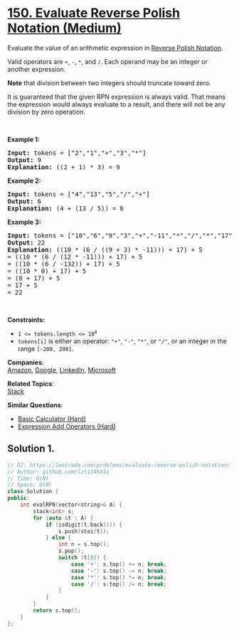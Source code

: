 # [150. Evaluate Reverse Polish Notation (Medium)](https://leetcode.com/problems/evaluate-reverse-polish-notation/)

<p>Evaluate the value of an arithmetic expression in <a href="http://en.wikipedia.org/wiki/Reverse_Polish_notation" target="_blank">Reverse Polish Notation</a>.</p>

<p>Valid operators are <code>+</code>, <code>-</code>, <code>*</code>, and <code>/</code>. Each operand may be an integer or another expression.</p>

<p><strong>Note</strong> that division between two integers should truncate toward zero.</p>

<p>It is guaranteed that the given RPN expression is always valid. That means the expression would always evaluate to a result, and there will not be any division by zero operation.</p>

<p>&nbsp;</p>
<p><strong>Example 1:</strong></p>

<pre><strong>Input:</strong> tokens = ["2","1","+","3","*"]
<strong>Output:</strong> 9
<strong>Explanation:</strong> ((2 + 1) * 3) = 9
</pre>

<p><strong>Example 2:</strong></p>

<pre><strong>Input:</strong> tokens = ["4","13","5","/","+"]
<strong>Output:</strong> 6
<strong>Explanation:</strong> (4 + (13 / 5)) = 6
</pre>

<p><strong>Example 3:</strong></p>

<pre><strong>Input:</strong> tokens = ["10","6","9","3","+","-11","*","/","*","17","+","5","+"]
<strong>Output:</strong> 22
<strong>Explanation:</strong> ((10 * (6 / ((9 + 3) * -11))) + 17) + 5
= ((10 * (6 / (12 * -11))) + 17) + 5
= ((10 * (6 / -132)) + 17) + 5
= ((10 * 0) + 17) + 5
= (0 + 17) + 5
= 17 + 5
= 22
</pre>

<p>&nbsp;</p>
<p><strong>Constraints:</strong></p>

<ul>
	<li><code>1 &lt;= tokens.length &lt;= 10<sup>4</sup></code></li>
	<li><code>tokens[i]</code> is either an operator: <code>"+"</code>, <code>"-"</code>, <code>"*"</code>, or <code>"/"</code>, or an integer in the range <code>[-200, 200]</code>.</li>
</ul>


**Companies**:  
[Amazon](https://leetcode.com/company/amazon), [Google](https://leetcode.com/company/google), [LinkedIn](https://leetcode.com/company/linkedin), [Microsoft](https://leetcode.com/company/microsoft)

**Related Topics**:  
[Stack](https://leetcode.com/tag/stack/)

**Similar Questions**:
* [Basic Calculator (Hard)](https://leetcode.com/problems/basic-calculator/)
* [Expression Add Operators (Hard)](https://leetcode.com/problems/expression-add-operators/)

## Solution 1.

```cpp
// OJ: https://leetcode.com/problems/evaluate-reverse-polish-notation/
// Author: github.com/lzl124631x
// Time: O(N)
// Space: O(N)
class Solution {
public:
    int evalRPN(vector<string>& A) {
        stack<int> s;
        for (auto &t : A) {
            if (isdigit(t.back())) {
                s.push(stoi(t));
            } else {
                int n = s.top();
                s.pop();
                switch (t[0]) {
                    case '+': s.top() += n; break;
                    case '-': s.top() -= n; break;
                    case '*': s.top() *= n; break;
                    case '/': s.top() /= n; break;
                }
            }
        }
        return s.top();
    }
};
```